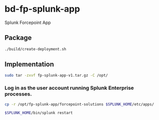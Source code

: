 # bd-fp-splunk-app
Splunk Forcepoint App

## Package

```bash
./build/create-deployment.sh
```

## Implementation

```bash
sudo tar -zxvf fp-splunk-app-v1.tar.gz -C /opt/
```

### Log in as the user account running Splunk Enterprise processes.

```bash
cp -r /opt/fp-splunk-app/forcepoint-solutions $SPLUNK_HOME/etc/apps/
```

```bash
$SPLUNK_HOME/bin/splunk restart
```
